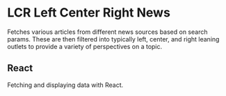 # LCR Left Center Right News
Fetches various articles from different news sources based on search params. These are then filtered into typically left, center, and right leaning outlets to provide a variety of perspectives on a topic.

## React
Fetching and displaying data with React.
